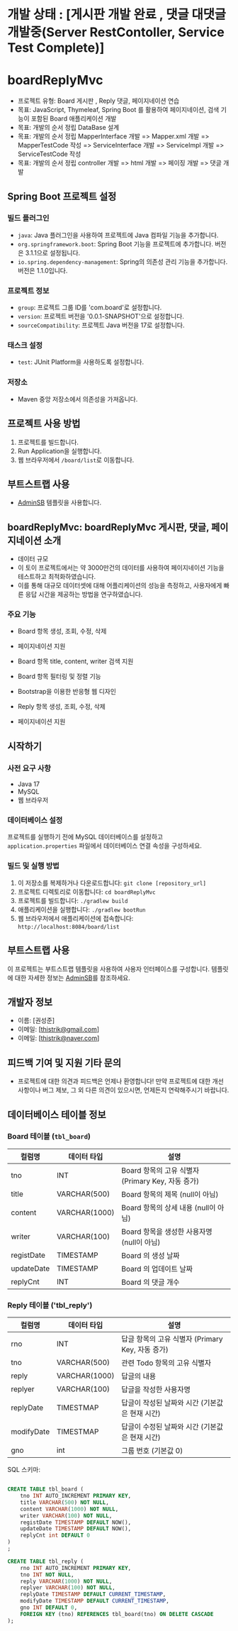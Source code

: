 
# 개발 상태 : [게시판 개발 완료 , 댓글 대댓글 개발중(Server RestContoller, Service Test Complete)]

# boardReplyMvc
- 프로젝트 유형: Board 게시판 , Reply 댓글, 페이지네이션 연습 
- 목표: JavaScript, Thymeleaf, Spring Boot 를 활용하여 페이지네이션, 검색 기능이 포함된 Board 애플리케이션 개발
- 목표: 개발의 순서 정립 DataBase 설계 
- 목표: 개발의 순서 정립 MapperInterface 개발 => Mapper.xml 개발 => MapperTestCode 작성 => ServiceInterface 개발 => ServiceImpl 개발 => ServiceTestCode 작성
- 목표: 개발의 순서 정립 controller 개발 => html 개발 => 페이징 개발 => 댓글 개발 

## Spring Boot 프로젝트 설정

### 빌드 플러그인
- `java`: Java 플러그인을 사용하여 프로젝트에 Java 컴파일 기능을 추가합니다.
- `org.springframework.boot`: Spring Boot 기능을 프로젝트에 추가합니다. 버전은 3.1.1으로 설정됩니다.
- `io.spring.dependency-management`: Spring의 의존성 관리 기능을 추가합니다. 버전은 1.1.0입니다.

### 프로젝트 정보
- `group`: 프로젝트 그룹 ID를 'com.board'로 설정합니다.
- `version`: 프로젝트 버전을 '0.0.1-SNAPSHOT'으로 설정합니다.
- `sourceCompatibility`: 프로젝트 Java 버전을 17로 설정합니다.

### 태스크 설정
- `test`: JUnit Platform을 사용하도록 설정합니다.

### 저장소
- Maven 중앙 저장소에서 의존성을 가져옵니다.

## 프로젝트 사용 방법
1. 프로젝트를 빌드합니다.
2. Run Application을 실행합니다.
3. 웹 브라우저에서 `/board/list`로 이동합니다.

## 부트스트랩 사용
- [AdminSB](https://startbootstrap.com/theme/sb-admin-2) 템플릿을 사용합니다.

## boardReplyMvc: boardReplyMvc 게시판, 댓글, 페이지네이션 소개 
- 데이터 규모 
- 이 토이 프로젝트에서는 약 3000만건의 데이터를 사용하여 페이지네이션 기능을 테스트하고 최적화하였습니다. 
- 이를 통해 대규모 데이터셋에 대해 어플리케이션의 성능을 측정하고, 사용자에게 빠른 응답 시간을 제공하는 방법을 연구하였습니다.

### 주요 기능
- Board 항목 생성, 조회, 수정, 삭제
- 페이지네이션 지원
- Board 항목 title, content, writer 검색 지원 
- Board 항목 필터링 및 정렬 기능
- Bootstrap을 이용한 반응형 웹 디자인

- Reply 항목 생성, 조회, 수정, 삭제
- 페이지네이션 지원

## 시작하기

### 사전 요구 사항
- Java 17
- MySQL
- 웹 브라우저

### 데이터베이스 설정
프로젝트를 실행하기 전에 MySQL 데이터베이스를 설정하고 `application.properties` 파일에서 데이터베이스 연결 속성을 구성하세요.

### 빌드 및 실행 방법
1. 이 저장소를 복제하거나 다운로드합니다: `git clone [repository_url]`
2. 프로젝트 디렉토리로 이동합니다: `cd boardReplyMvc`
3. 프로젝트를 빌드합니다: `./gradlew build`
4. 애플리케이션을 실행합니다: `./gradlew bootRun`
5. 웹 브라우저에서 애플리케이션에 접속합니다: `http://localhost:8084/board/list`

## 부트스트랩 사용
이 프로젝트는 부트스트랩 템플릿을 사용하여 사용자 인터페이스를 구성합니다. 템플릿에 대한 자세한 정보는 [AdminSB](https://startbootstrap.com/theme/sb-admin-2)를 참조하세요.

## 개발자 정보
- 이름: [권성준]
- 이메일: [thistrik@gmail.com]
- 이메일: [thistrik@naver.com]

## 피드백 기여 및 지원 기타 문의 
- 프로젝트에 대한 의견과 피드백은 언제나 환영합니다! 만약 프로젝트에 대한 개선 사항이나 버그 제보, 그 외 다른 의견이 있으시면, 언제든지 연락해주시기 바랍니다.

## 데이터베이스 테이블 정보

### Board 테이블 (`tbl_board`)

| 컬럼명   | 데이터 타입     | 설명                                       |
|----------|----------------|--------------------------------------------|
| tno      | INT            | Board 항목의 고유 식별자 (Primary Key, 자동 증가) |
| title    | VARCHAR(500)   | Board 항목의 제목 (null이 아님)                |
| content  | VARCHAR(1000)  | Board 항목의 상세 내용 (null이 아님)           |
| writer   | VARCHAR(100)   | Board 항목을 생성한 사용자명 (null이 아님)     |
| registDate | TIMESTAMP        | Board 의 생성 날짜          |
| updateDate  | TIMESTAMP           | Board 의 업데이트 날짜                        |
| replyCnt | INT | Board 의 댓글 개수 |

### Reply 테이블 ('tbl_reply')
| 컬럼명 | 데이터 타입 | 설명 |
| --- | --- | --- |
| rno | INT | 답글 항목의 고유 식별자 (Primary Key, 자동 증가) |
| tno | VARCHAR(500) | 관련 Todo 항목의 고유 식별자 |
| reply | VARCHAR(1000) | 답글의 내용 |
| replyer | VARCHAR(100) | 답글을 작성한 사용자명 |
| replyDate | TIMESTMAP | 답글이 작성된 날짜와 시간 (기본값은 현재 시간) |
| modifyDate | TIMESTMAP | 답글이 수정된 날짜와 시간 (기본값은 현재 시간) |
| gno | int | 그룹 번호 (기본값 0) |


SQL 스키마:
```sql

CREATE TABLE tbl_board (
	tno INT AUTO_INCREMENT PRIMARY KEY,
	title VARCHAR(500) NOT NULL,
	content VARCHAR(1000) NOT NULL,
	writer VARCHAR(100) NOT NULL,
	registDate TIMESTAMP DEFAULT NOW(),
	updateDate TIMESTAMP DEFAULT NOW(),
	replyCnt int DEFAULT 0
)
;

CREATE TABLE tbl_reply (
    rno INT AUTO_INCREMENT PRIMARY KEY,
    tno INT NOT NULL,
    reply VARCHAR(1000) NOT NULL,
    replyer VARCHAR(100) NOT NULL,
    replyDate TIMESTAMP DEFAULT CURRENT_TIMESTAMP,
    modifyDate TIMESTAMP DEFAULT CURRENT_TIMESTAMP,
    gno INT DEFAULT 0,
    FOREIGN KEY (tno) REFERENCES tbl_board(tno) ON DELETE CASCADE
);

```

